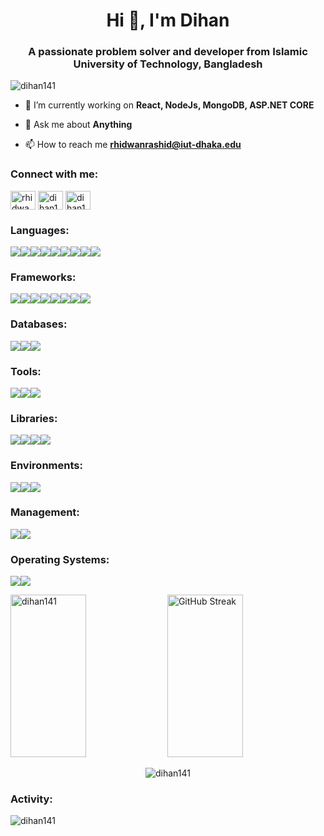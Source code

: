 <h1 align="center">Hi 👋, I'm Dihan</h1>
<h3 align="center">A passionate problem solver and developer from Islamic University of Technology, Bangladesh</h3>

<p align="left"> <img src="https://komarev.com/ghpvc/?username=dihan141&label=Profile%20views&color=0e75b6&style=flat" alt="dihan141" /> </p>

- 🌱 I’m currently working on **React, NodeJs, MongoDB, ASP.NET CORE**

- 💬 Ask me about **Anything**

- 📫 How to reach me **rhidwanrashid@iut-dhaka.edu**

<h3 align="left">Connect with me:</h3>
<p align="left">
<a href="https://linkedin.com/in/rhidwan rashid" target="blank"><img align="center" src="https://raw.githubusercontent.com/rahuldkjain/github-profile-readme-generator/master/src/images/icons/Social/linked-in-alt.svg" alt="rhidwan rashid" height="30" width="40" /></a>
<a href="https://codeforces.com/profile/dihan141" target="blank"><img align="center" src="https://raw.githubusercontent.com/rahuldkjain/github-profile-readme-generator/master/src/images/icons/Social/codeforces.svg" alt="dihan141" height="30" width="40" /></a>
<a href="https://www.leetcode.com/dihan141" target="blank"><img align="center" src="https://raw.githubusercontent.com/rahuldkjain/github-profile-readme-generator/master/src/images/icons/Social/leet-code.svg" alt="dihan141" height="30" width="40" /></a>
</p>

<h3 align="left">Languages:</h3>
<p><img src="https://img.shields.io/badge/javascript-%23323330.svg?style=for-the-badge&logo=javascript&logoColor=%23F7DF1E" /><img src="https://img.shields.io/badge/html5-%23E34F26.svg?style=for-the-badge&logo=html5&logoColor=white" /><img src="https://img.shields.io/badge/css3-%231572B6.svg?style=for-the-badge&logo=css3&logoColor=white" /><img src="https://img.shields.io/badge/java-%23ED8B00.svg?style=for-the-badge&logo=openjdk&logoColor=white" /><img src="https://img.shields.io/badge/python-3670A0?style=for-the-badge&logo=python&logoColor=ffdd54" /><img src="https://img.shields.io/badge/c%23-%23239120.svg?style=for-the-badge&logo=csharp&logoColor=white" /><img src="https://img.shields.io/badge/c++-%2300599C.svg?style=for-the-badge&logo=c%2B%2B&logoColor=white" /><img src="https://img.shields.io/badge/c-%2300599C.svg?style=for-the-badge&logo=c&logoColor=white" /><img src="https://img.shields.io/badge/php-%23777BB4.svg?style=for-the-badge&logo=php&logoColor=white" />
</p>

<h3 align="left">Frameworks:</h3>
<p><img src="https://img.shields.io/badge/react-%2320232a.svg?style=for-the-badge&logo=react&logoColor=%2361DAFB" /><img src="https://img.shields.io/badge/node.js-6DA55F?style=for-the-badge&logo=node.js&logoColor=white" /><img src="https://img.shields.io/badge/express.js-%23404d59.svg?style=for-the-badge&logo=express&logoColor=%2361DAFB" /><img src="https://img.shields.io/badge/Next-black?style=for-the-badge&logo=next.js&logoColor=white" /><img src="https://img.shields.io/badge/react_native-%2320232a.svg?style=for-the-badge&logo=react&logoColor=%2361DAFB" /><img src="https://img.shields.io/badge/expo-1C1E24?style=for-the-badge&logo=expo&logoColor=#D04A37" /><img src="https://img.shields.io/badge/django-%23092E20.svg?style=for-the-badge&logo=django&logoColor=white" /><img src="https://img.shields.io/badge/unity-%23000000.svg?style=for-the-badge&logo=unity&logoColor=white" />
</p>

<h3 align="left">Databases:</h3>
<p><img src="https://img.shields.io/badge/mysql-4479A1.svg?style=for-the-badge&logo=mysql&logoColor=white" /><img src="https://img.shields.io/badge/MongoDB-%234ea94b.svg?style=for-the-badge&logo=mongodb&logoColor=white" /><img src="https://img.shields.io/badge/firebase-a08021?style=for-the-badge&logo=firebase&logoColor=ffcd34" />
</p>

<h3 align="left">Tools:</h3>
<p><img src="https://img.shields.io/badge/GitHub-%23181717.svg?style=for-the-badge&logo=github&logoColor=white" /><img src="https://img.shields.io/badge/Git-%23F05032.svg?style=for-the-badge&logo=git&logoColor=white" /><img src="https://img.shields.io/badge/Postman-%23FF6C37.svg?style=for-the-badge&logo=postman&logoColor=white" />
</p>

<h3 align="left">Libraries:</h3>
<p><img src="https://img.shields.io/badge/scikit--learn-%23F7931E.svg?style=for-the-badge&logo=scikit-learn&logoColor=white" /><img src="https://img.shields.io/badge/pandas-%23150458.svg?style=for-the-badge&logo=pandas&logoColor=white" /><img src="https://img.shields.io/badge/TensorFlow-%23FF6F00.svg?style=for-the-badge&logo=tensorflow&logoColor=white" /><img src="https://img.shields.io/badge/NumPy-%23013243.svg?style=for-the-badge&logo=numpy&logoColor=white" />
</p>

<h3 align="left">Environments:</h3>
<p><img src="https://img.shields.io/badge/VS_Code-%23007ACC.svg?style=for-the-badge&logo=visual-studio-code&logoColor=white" /><img src="https://img.shields.io/badge/IntelliJ_IDEA-%23000000.svg?style=for-the-badge&logo=intellij-idea&logoColor=white" /><img src="https://img.shields.io/badge/PyCharm-%23000000.svg?style=for-the-badge&logo=pycharm&logoColor=white" />
</p>

<h3 align="left">Management:</h3>
<p><img src="https://img.shields.io/badge/Trello-%23026AA7.svg?style=for-the-badge&logo=trello&logoColor=white" /><img src="https://img.shields.io/badge/Jira-%230A84FF.svg?style=for-the-badge&logo=jira&logoColor=white" />
</p>

<h3 align="left">Operating Systems:</h3>
<p><img src="https://img.shields.io/badge/Windows-%230078D6.svg?style=for-the-badge&logo=windows&logoColor=white" /><img src="https://img.shields.io/badge/Ubuntu-%23E95420.svg?style=for-the-badge&logo=ubuntu&logoColor=white" />
</p>

<p><img src="https://github-readme-stats.vercel.app/api?username=dihan141&show_icons=true&locale=en&bg_color=00000000" alt="dihan141" width="49%" height="260px" /> <img src="https://streak-stats.demolab.com?user=dihan141&theme=transparent" alt="GitHub Streak" width="49%" height="260px"/></p>

<p align="center"><img align="center" src="https://github-readme-stats.vercel.app/api/top-langs?username=dihan141&show_icons=true&locale=en&langs_count=10&layout=compact&theme=transparent" alt="dihan141" /></p>

<h3>Activity:</h3>
<p><img align="left" src="https://github-readme-activity-graph.vercel.app/graph?username=dihan141&theme=github-dark" alt="dihan141" /></p>

